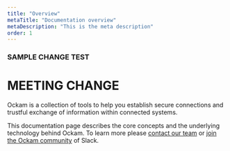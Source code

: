 ```yaml
---
title: "Overview"
metaTitle: "Documentation overview"
metaDescription: "This is the meta description"
order: 1
---
```


### SAMPLE CHANGE TEST
# MEETING CHANGE
Ockam is a collection of tools to help you establish secure connections and trustful exchange of information within connected systems.

This documentation page describes the core concepts and the underlying technology behind Ockam. To learn more please [contact our team](https://www.ockam.io/contact) or [join the Ockam community](https://join.slack.com/t/ockam-community/shared_invite/enQtNDk5Nzk2NDA2NDcxLWMzMzJlZjQzOTZjYWY0YmNkNWE1NmI1M2YyYzlkNjk4NDYyYzU0OWE0YTI4ZjcwNDBjNmQ4NzZjZTMzYmY3NDA) of Slack.
